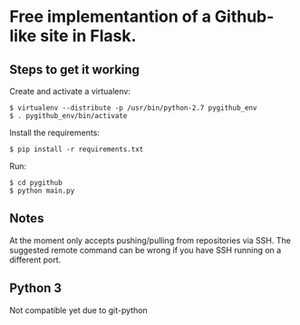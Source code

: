 Free implementantion of a Github-like site in Flask.
====================================================

Steps to get it working
-----------------------

Create and activate a virtualenv:

    $ virtualenv --distribute -p /usr/bin/python-2.7 pygithub_env
    $ . pygithub_env/bin/activate

Install the requirements:

    $ pip install -r requirements.txt

Run:

    $ cd pygithub
    $ python main.py


Notes
-----

At the moment only accepts pushing/pulling from repositories via SSH. The suggested remote command can be wrong if you have SSH running on a different port.


Python 3
--------

Not compatible yet due to git-python

